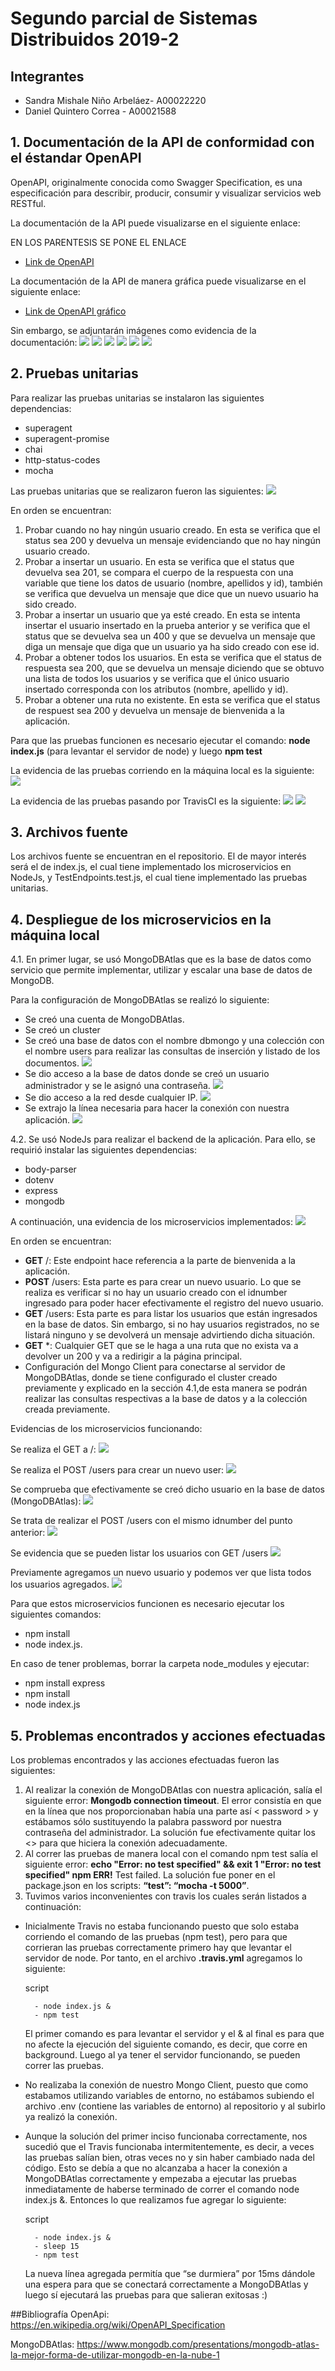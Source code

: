 # Segundo parcial de Sistemas Distribuidos 2019-2

## Integrantes
- Sandra Mishale Niño Arbeláez- A00022220
- Daniel Quintero Correa - A00021588

## 1. Documentación de la API de conformidad con el éstandar OpenAPI
OpenAPI, originalmente conocida como Swagger Specification, es una especificación para describir, producir, consumir y visualizar servicios web RESTful. 

La documentación de la API puede visualizarse en el siguiente enlace:

EN LOS PARENTESIS SE PONE EL ENLACE
- [Link de OpenAPI]()

La documentación de la API de manera gráfica puede visualizarse en el siguiente enlace:

- [Link de OpenAPI gráfico]()

Sin embargo, se adjuntarán imágenes como evidencia de la documentación:
![](images/openapi1.PNG)
![](images/openapi2.PNG)
![](images/openapi3.PNG)
![](images/openapi4.PNG)
![](images/openapi5.PNG)
![](images/openapi6.PNG)

## 2. Pruebas unitarias
Para realizar las pruebas unitarias se instalaron las siguientes dependencias:
- superagent
- superagent-promise
- chai
- http-status-codes
- mocha

Las pruebas unitarias que se realizaron fueron las siguientes:
![](images/TestsScreenshot.PNG)

En orden se encuentran:
1. Probar cuando no hay ningún usuario creado. En esta se verifica que el status sea 200 y devuelva un mensaje evidenciando que no hay ningún usuario creado.  
2. Probar a insertar un usuario. En esta se verifica que el status que devuelva sea 201, se compara el cuerpo de la respuesta con una variable que tiene los datos de usuario (nombre, apellidos y id), también se verifica que devuelva un mensaje que dice que un nuevo usuario ha sido creado.
3. Probar a  insertar un usuario que ya esté creado. En esta se intenta insertar el usuario insertado en la prueba anterior y se verifica que el status que se devuelva sea un 400 y que se devuelva un mensaje que diga un mensaje que diga que un usuario ya ha sido creado con ese id.
4. Probar  a obtener todos los usuarios. En esta se verifica que el status de respuesta sea 200, que se devuelva un mensaje diciendo que se obtuvo una lista de todos los usuarios y se verifica que el único usuario insertado corresponda con los atributos (nombre, apellido y id).
5. Probar a obtener una ruta no existente. En esta se verifica que el status de respuest sea 200 y devuelva un mensaje de bienvenida a la aplicación.

Para que las pruebas funcionen es necesario ejecutar el comando: **node index.js** (para levantar el servidor de node) y luego **npm test**

La evidencia de las pruebas corriendo en la máquina local es la siguiente:
![](images/PassingTestsScreenshot.PNG)

La evidencia de las pruebas pasando por TravisCI es la siguiente:
![](images/Travis1.jpeg)
![](images/Travis2.jpeg)

## 3. Archivos fuente
Los archivos fuente se encuentran en el repositorio. El de mayor interés será el de index.js, el cual tiene implementado los microservicios en NodeJs, y TestEndpoints.test.js, el cual tiene implementado las pruebas unitarias.

## 4. Despliegue de los microservicios en la máquina local
4.1. En primer lugar, se usó MongoDBAtlas que es la base de datos como servicio que permite implementar, utilizar y escalar una base de datos de MongoDB.

Para la configuración de MongoDBAtlas se realizó lo siguiente:
- Se creó una cuenta de MongoDBAtlas.
- Se creó un cluster
- Se creó una base de datos con el nombre dbmongo y una colección con el nombre users para realizar las consultas de inserción y listado de los documentos. 
![](images/clustermongo.PNG)
- Se dio acceso a la base de datos donde se creó un usuario administrador y se le asignó una contraseña. 
![](images/databaseacces.PNG)
- Se dio acceso a la red desde cualquier IP. 
![](images/networkaccess.PNG)
- Se extrajo la línea necesaria para hacer la conexión con nuestra aplicación.
![](images/connect.PNG)

4.2. Se usó NodeJs para realizar el backend de la aplicación. Para ello, se requirió instalar las siguientes dependencias:
- body-parser
- dotenv
- express
- mongodb

A continuación, una evidencia de los microservicios implementados:
![](images/MicroservicesScreenshot.PNG)

En orden se encuentran:
- **GET** /: Este endpoint hace referencia a la parte de bienvenida a la aplicación. 
- **POST** /users:  Esta parte es para crear un nuevo usuario. Lo que se realiza es verificar si no hay un usuario creado con el idnumber ingresado para poder hacer efectivamente el registro del nuevo usuario. 
- **GET** /users: Esta parte es para listar los usuarios que están ingresados en la base de datos. Sin embargo, si no hay usuarios registrados, no se listará ninguno y se devolverá un mensaje advirtiendo dicha situación. 
- **GET** *: 
Cualquier GET que se le haga a una ruta que no exista va a devolver un 200 y va a redirigir a la página principal.
- Configuración del Mongo Client para conectarse al servidor de MongoDBAtlas, donde se tiene configurado el cluster creado previamente y explicado en la sección 4.1,de esta manera se podrán realizar las consultas respectivas a la base de datos y a la colección creada previamente.

Evidencias de los microservicios funcionando:

Se realiza el GET a /:
![](images/get1.PNG)

Se realiza el POST /users para crear un nuevo user:
![](images/postOK.PNG)

Se comprueba que efectivamente se creó dicho usuario en la base de datos (MongoDBAtlas):
![](images/postOKmongo.PNG)

Se trata de realizar el POST /users con el mismo idnumber del punto anterior:
![](images/post400.PNG)

Se evidencia que se pueden listar los usuarios con GET /users
![](images/getUSERS.PNG)

Previamente agregamos un nuevo usuario y podemos ver que lista todos los usuarios agregados. 
![](images/getUSERS2.PNG)

Para que estos microservicios funcionen es necesario ejecutar los siguientes comandos: 
- npm install
- node index.js.

En caso de tener problemas, borrar la carpeta node_modules y ejecutar:

- npm install express
- npm install
- node index.js

## 5. Problemas encontrados y acciones efectuadas
Los problemas encontrados y las acciones efectuadas fueron las siguientes:
1. Al realizar la conexión de MongoDBAtlas con nuestra aplicación, salía el siguiente error: **Mongodb connection timeout**. El error consistía en que en la línea que nos proporcionaban había una parte así < password > y estábamos sólo sustituyendo la palabra password por nuestra contraseña del administrador. La solución fue efectivamente quitar los <> para que hiciera la conexión adecuadamente. 
2. Al correr las pruebas de manera local con el comando npm test salía el siguiente error: **echo "Error: no test specified" && exit 1 "Error: no test specified" npm ERR!** Test failed. La solución fue poner en el package.json en los scripts: **“test”: “mocha -t 5000”**. 
3. Tuvimos varios inconvenientes con travis los cuales serán listados a continuación:
- Inicialmente Travis no estaba funcionando puesto que solo estaba corriendo el comando de las pruebas (npm test), pero para que corrieran las pruebas correctamente primero hay que levantar el servidor de node. Por tanto, en el archivo **.travis.yml** agregamos lo siguiente: 
  
    script
    
        - node index.js &
        - npm test
    El primer comando es para levantar el servidor y el & al final es para que no afecte la ejecución del siguiente comando, es decir, que corre en background. Luego al ya tener el servidor funcionando, se pueden correr las pruebas. 

- No realizaba la conexión de nuestro Mongo Client, puesto que como estabamos utilizando variables de entorno, no estábamos subiendo el archivo .env (contiene las variables de entorno) al repositorio y al subirlo ya realizó la conexión. 
- Aunque la solución del primer inciso funcionaba correctamente, nos sucedió que el Travis funcionaba intermitentemente, es decir, a veces las pruebas salían bien, otras veces no y sin haber cambiado nada del código. Esto se debía a que no alcanzaba a hacer la conexión a MongoDBAtlas correctamente y empezaba a ejecutar las pruebas inmediatamente de haberse terminado de correr el comando node index.js &. Entonces lo que realizamos fue agregar lo siguiente: 

    script
    
        - node index.js &
        - sleep 15
        - npm test
    La nueva línea agregada permitía que “se durmiera” por 15ms dándole una espera para que se conectará correctamente a MongoDBAtlas y luego sí ejecutará las pruebas para que salieran exitosas :)

##Bibliografía
OpenApi: https://en.wikipedia.org/wiki/OpenAPI_Specification

MongoDBAtlas: https://www.mongodb.com/presentations/mongodb-atlas-la-mejor-forma-de-utilizar-mongodb-en-la-nube-1
